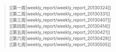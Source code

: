 > [[第一周|weekly_report/weekly_report_20130324]]    
[[第二周|weekly_report/weekly_report_20130331]]  
[[第三周|weekly_report/weekly_report_20130407]]    
[[第四周|weekly_report/weekly_report_20130414]]    
[[第五周|weekly_report/weekly_report_20130421]]    
[[第六周|weekly_report/weekly_report_20130428]]    
[[第七周|weekly_report/weekly_report_20130505]]    